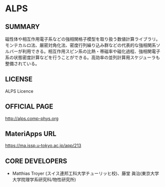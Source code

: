 # ALPS 

## SUMMARY 

 磁性体や相互作用電子系などの強相関格子模型を取り扱う数値計算ライブラリ。モンテカルロ法、厳密対角化法、密度行列繰り込み群などの代表的な強相関系ソルバーが利用できる。相互作用スピン系の比熱・帯磁率や磁化過程、強相関電子系の状態密度計算などを行うことができる。高効率の並列計算用スケジューラも整備されている。

## LICENSE 

 ALPS Licence 

## OFFICIAL PAGE 

 http://alps.comp-phys.org

## MateriApps URL 

 https://ma.issp.u-tokyo.ac.jp/app/213

## CORE DEVELOPERS 

- Matthias Troyer (スイス連邦工科大学チューリッヒ校)、藤堂 眞治(東京大学 大学院理学系研究科/物性研究所)
